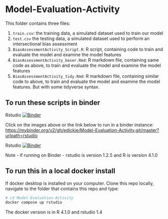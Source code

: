 # Model-Evaluation-Activity

This folder contains three files: 
1. `train.csv`: the training data, a simulated dataset used to train our model
2. `test.csv` the testing data, a simulated dataset used to perform an intersectional bias assessment
3. `BiasAssessmentActivity_Script.R`: R script, containing code to train and evaluate the model and examine the model features
4. `BiasAssessmentActivity_baser.Rmd`: R markdown file, containing same code as above, to train and evaluate the model and examine the model features
5. `BiasAssessmentActivity_tidy.Rmd`: R markdown file, containing similar code to above, to train and evaluate the model and examine the model features. But with some tidyverse syntax.

## To run these scripts in binder

Rstudio [![Binder](https://mybinder.org/badge_logo.svg)](https://mybinder.org/v2/gh/edickie/Model-Evaluation-Activity.git/master?urlpath=rstudio)

Click on the images above or the link below to run in a binder instance: 
https://mybinder.org/v2/gh/edickie/Model-Evaluation-Activity.git/master?urlpath=rstudio

Rstudio [![Binder](https://mybinder.org/badge_logo.svg)](https://mybinder.org/v2/gh/edickie/Model-Evaluation-Activity.git/master?urlpath=rstudio)

Note - if running on Binder - rstudio is version 1.2.5 and R is version 4.1.0

## To run this in a local docker install

If docker desktop is installed on your computer. Clone this repo locally, navigate to the folder that contains this repo and type:

```sh
# cd Model-Evaluation-Activity
docker compose up rstudio
```

The docker version is in R 4.1.0 and rstudio 1.4

